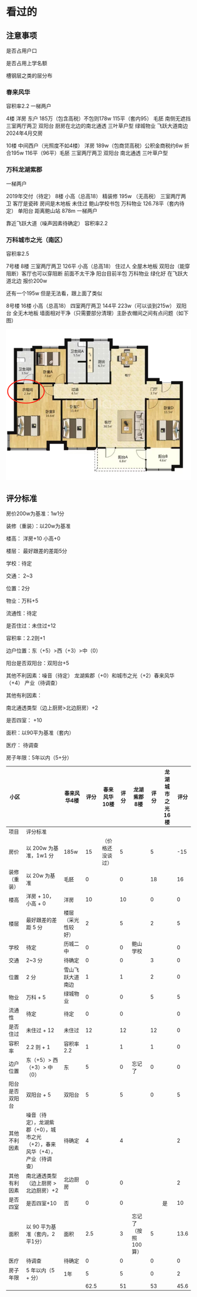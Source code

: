 # 看过的

## 注意事项

是否占用户口

是否占用上学名额

槽钢层之类的层分布



### 春来风华  

容积率2.2  一梯两户

4楼 洋房  东户  185万（包含高税）不包则178w  115平（套内95） 毛胚 南侧无遮挡  三室两厅两卫  双阳台  厨房在北边的南北通透  三叶草户型  绿城物业  飞跃大道南边  2024年4月交房

10楼 中间西户（光照度不如4楼） 洋房 189w（包商贷高税）公积金商税约6w 折合195w 116平（96平）毛胚  三室两厅两卫 双阳台 南北通透 三叶草户型

### 万科龙湖紫郡

一梯两户

2019年交付（待定） 8楼 小高（总高18） 精装修  195w （无高税） 三室两厅两卫  客厅是瓷砖 房间是木地板  未住过 鲍山学校书包 万科物业 126.78平（套内待定） 单阳台  距离鲍山站 878m  一梯两户

靠近飞跃大道（噪声因素待确定） 容积率2.2    

###  万科城市之光（南区）

容积率2.5

7号楼 8楼 三室两厅两卫  126平  小高（总高18） 住过人 全屋木地板  双阳台（能穿阻断）客厅也可以穿阻断   前面不太干净  阳台目前半包  万科物业 绿化好  在飞跃大道北边 报价200w  

还有一个195w 但是无法看，跟上面了类似 

8号楼 16楼 小高（总高18） 四室两厅两卫 144平 223w（可以谈到215w） 双阳台  全无木地板  墙面相对干净（只需要部分清理）主卧衣帽间之间有点问题（如下图） 

![image-20250504225444102](./assets/image-20250504225444102-1746370486621-1.png)







## 评分标准

房价200w为基准：1w1分

装修（重装）：以20w为基准

楼高： 洋房+10 小高+0

楼层： 最好跟差的差距5分

学校：待定

交通： 2~3

位置：2分

物业：万科+5

流通性：待定

是否住过：未住过+12

容积率：2.2则+1

边户位置：东（+5）>西（+3）>中（0）  

阳台是否双阳台：双阳台+5

其他不利因素：噪音（待定） 龙湖紫郡（+0）和城市之光（+2）春来风华（+4）   产业（待调查）

其他有利因素： 

南北通透类型（边上厨房>北边厨房）+2

是否四室： +10

面积：以90平为基准（套内）

医疗： 待调查

房子年限：5年以内（5+分）

| 小区           |                                                              | 春来风华4楼        | 评分 | 春来风华10楼     | 评分 | 龙湖紫郡8楼         | 评分 | 龙湖城市之光16楼 | 评分 |
| -------------- | ------------------------------------------------------------ | ------------------ | ---- | ---------------- | ---- | ------------------- | ---- | ---------------- | ---- |
| 项目           | 评分标准                                                     |                    |      |                  |      |                     |      |                  |      |
| 房价           | 以 200w 为基准，1w1 分                                       | 185w               | 15   | （价格还没谈过） | 5    |                     | 5    |                  | -15  |
| 装修（重装）   | 以 20w 为基准                                                | 毛胚               | 0    |                  | 0    |                     | 18   |                  | 16   |
| 楼高           | 洋房 + 10，小高 + 0                                          | 洋房               | 10   |                  | 10   |                     | 0    |                  | 0    |
| 楼层           | 最好跟差的差距 5 分                                          | 楼层（采光性较好） | 2    |                  | 5    |                     | 2    |                  | 5    |
| 学校           | 待定                                                         | 历城二中           | 0    |                  | 0    | 鲍山学校            |      |                  | 0    |
| 交通           | 2~3 分                                                       | 待确定             | 0    |                  | 0    |                     | 3    |                  | 0    |
| 位置           | 2 分                                                         | 雪山飞跃大道南边   | 1    |                  | 1    |                     | 2    |                  | 0    |
| 物业           | 万科 + 5                                                     | 绿城物业           | 0    |                  | 0    |                     | 5    |                  | 5    |
| 流通性         | 待定                                                         | 待定               | 0    |                  | 0    |                     |      |                  | 0    |
| 是否住过       | 未住过 + 12                                                  | 未住过             | 12   |                  | 12   |                     | 12   |                  | 0    |
| 容积率         | 2.2 则 + 1                                                   | 容积率2.2          | 1    |                  | 1    |                     | 1    |                  | 0    |
| 边户位置       | 东（+5）> 西（+3）> 中（0）                                  | 东                 | 5    |                  | 0    | 忘记了              | 0    |                  | 0    |
| 阳台是否双阳台 | 双阳台 + 5                                                   | 双阳台             | 5    |                  | 5    |                     | 0    |                  | 5    |
| 其他不利因素   | 噪音（待定），龙湖紫郡（+0），城市之光（+2），春来风华（+4），产业（待调查） | 待确定             | 4    |                  | 4    |                     |      |                  | 2    |
| 其他有利因素   | 南北通透类型（边上厨房 > 北边厨房）+2                        | 北边厨房           | 0    |                  | 0    |                     |      |                  | 2    |
| 是否四室       | 是否四室+10                                                  | 否                 | 0    |                  | 0    |                     |      | 是               | 10   |
| 面积           | 以 90 平为基准（套内，2平1分）                               | 面积               | 2.5  |                  | 3    | 忘记了（按照100算） | 5    |                  | 13.6 |
| 医疗           | 待调查                                                       | 待确定             | 0    |                  | 0    |                     | 0    |                  | 0    |
| 房子年限       | 5 年以内（5 + 分）                                           | 1年                | 5    |                  | 5    |                     | 0    |                  | 2    |
|                |                                                              |                    | 62.5 |                  | 51   |                     | 53   |                  | 45.6 |